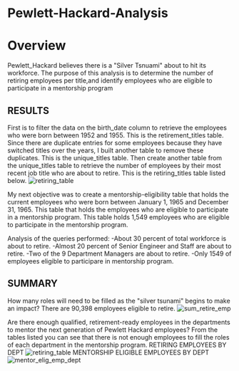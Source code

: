 # Pewlett-Hackard-Analysis

# Overview
Pewlett_Hackard believes there is a "Silver Tsnuami" about to hit its workforce. The purpose of this analysis is to determine the number of retiring employees per title,and identify employees who are eligible to participate in a mentorship program

## RESULTS
First is to filter the data on the birth_date column to retrieve the employees who were born between 1952 and 1955. This is the retirement_titles table. 
Since there are duplicate entries for some employees because they have switched titles over the years, I built another table to remove these duplicates.
This is the unique_titles table. Then create another table from the unique_titles table to retrieve the number of employees by their most recent job title
who are about to retire. This is the retiring_titles table listed below. ![retiring_table](https://user-images.githubusercontent.com/86200136/129483638-99f6fb73-b099-475a-8ed9-5bacb1e5e81e.png)

My next objective was to create a mentorship-eligibility table that holds the current employees who were born between January 1, 1965 and December 31, 1965. 
This table that holds the employees who are eligible to participate in a mentorship program. This table holds 1,549 employees who are eligible to participate in the mentorship program.

Analysis of the queries performed:
-About 30 percent of total workforce is about to retire.
-Almost 20 percent of Senior Engineer and Staff are about to retire.
-Two of the 9 Department Managers are about to retire. 
-Only 1549 of employees eligible to participare in mentorship program. 


## SUMMARY
How many roles will need to be filled as the "silver tsunami" begins to make an impact?
There are 90,398 employees eligible to retire. 
![sum_retire_emp](https://user-images.githubusercontent.com/86200136/129484743-0b69358a-8276-40bf-ba42-70b68d2bc579.png)

Are there enough qualified, retirement-ready employees in the departments to mentor the next generation of Pewlett Hackard employees?
From the tables listed you can see that there is not enough employees to fill the roles of each department in the mentorship program.
RETIRING EMPLOYEES BY DEPT
![retiring_table](https://user-images.githubusercontent.com/86200136/129485058-6968ce4b-9d8f-45e2-bf8d-966665f54e4b.png)
MENTORSHIP ELIGIBLE EMPLOYEES BY DEPT
![mentor_elig_emp_dept](https://user-images.githubusercontent.com/86200136/129485045-308d1ecc-2c97-463b-a7cf-3fd71bac2542.png)



